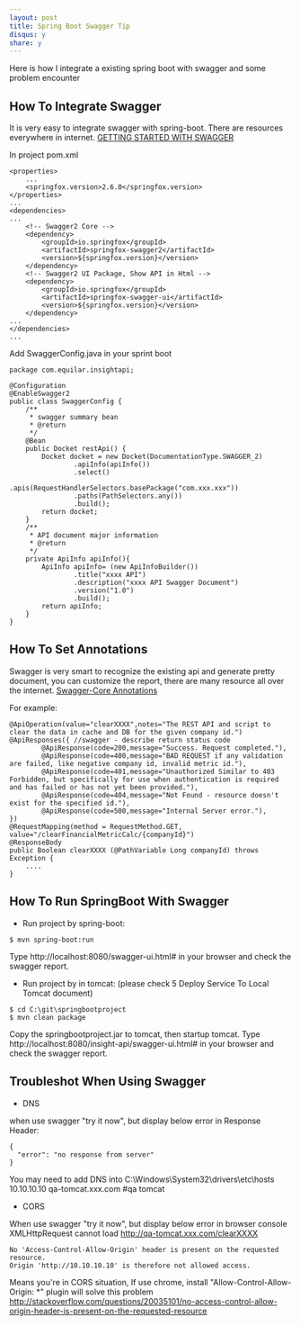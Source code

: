 ```yaml
---
layout: post
title: Spring Boot Swagger Tip
disqus: y
share: y
---
```


Here is how I integrate a existing spring boot with swagger and some problem encounter

How To Integrate Swagger
---------------------
It is very easy to integrate swagger with spring-boot. There are resources everywhere in internet.
[GETTING STARTED WITH SWAGGER](http://swagger.io/getting-started/)

In project pom.xml
```
<properties>
    ...
    <springfox.version>2.6.0</springfox.version>
</properties>
...
<dependencies>
...
    <!-- Swagger2 Core -->
    <dependency>
        <groupId>io.springfox</groupId>
        <artifactId>springfox-swagger2</artifactId>
        <version>${springfox.version}</version>
    </dependency>
    <!-- Swagger2 UI Package, Show API in Html -->
    <dependency>
        <groupId>io.springfox</groupId>
        <artifactId>springfox-swagger-ui</artifactId>
        <version>${springfox.version}</version>
    </dependency>
...
</dependencies>
...
```

Add SwaggerConfig.java in your sprint boot
```
package com.equilar.insightapi;
 
@Configuration
@EnableSwagger2
public class SwaggerConfig {
    /**
     * swagger summary bean
     * @return
     */
    @Bean
    public Docket restApi() {
        Docket docket = new Docket(DocumentationType.SWAGGER_2)
                .apiInfo(apiInfo())
                .select()
                .apis(RequestHandlerSelectors.basePackage("com.xxx.xxx"))
                .paths(PathSelectors.any())
                .build();
        return docket;
    }
    /**
     * API document major information
     * @return
     */
    private ApiInfo apiInfo(){
        ApiInfo apiInfo= (new ApiInfoBuilder())
                .title("xxxx API")
                .description("xxxx API Swagger Document")
                .version("1.0")
                .build();
        return apiInfo;
    }
}
```

How To Set Annotations
---------------------
Swagger is very smart to recognize the existing api and generate pretty document, you can customize the report, there are many resource all over the internet.
[Swagger-Core Annotations](https://github.com/swagger-api/swagger-core/wiki/Annotations-1.5.X)

For example:
```
@ApiOperation(value="clearXXXX",notes="The REST API and script to clear the data in cache and DB for the given company id.")
@ApiResponses({ //swagger - describe return status code
        @ApiResponse(code=200,message="Success. Request completed."),
        @ApiResponse(code=400,message="BAD REQUEST if any validation are failed, like negative company id, invalid metric id."),
        @ApiResponse(code=401,message="Unauthorized Similar to 403 Forbidden, but specifically for use when authentication is required and has failed or has not yet been provided."),
        @ApiResponse(code=404,message="Not Found - resource doesn't exist for the specified id."),
        @ApiResponse(code=500,message="Internal Server error."),
})
@RequestMapping(method = RequestMethod.GET, value="/clearFinancialMetricCalc/{companyId}")
@ResponseBody
public Boolean clearXXXX (@PathVariable Long companyId) throws Exception {
    ....
}
```

How To Run SpringBoot With Swagger
---------------------
* Run project by spring-boot:
```
$ mvn spring-boot:run
```
Type http://localhost:8080/swagger-ui.html# in your browser and check the swagger report.
 
* Run project by in tomcat:
(please check 5 Deploy Service To Local Tomcat document)
```
$ cd C:\git\springbootproject
$ mvn clean package
```
Copy the springbootproject.jar to tomcat, then startup tomcat.
Type http://localhost:8080/insight-api/swagger-ui.html# in your browser and check the swagger report.

Troubleshot When Using Swagger
---------------------
* DNS

when use swagger "try it now", but display below error in Response Header:
```
{
  "error": "no response from server"
}
```
You may need to add DNS into C:\Windows\System32\drivers\etc\hosts
10.10.10.10 qa-tomcat.xxx.com #qa tomcat

* CORS

When use swagger "try it now", but display below error in browser console
XMLHttpRequest cannot load http://qa-tomcat.xxx.com/clearXXXX
```
No 'Access-Control-Allow-Origin' header is present on the requested resource.
Origin 'http://10.10.10.10' is therefore not allowed access.
```
Means you're in CORS situation, If use chrome, install "Allow-Control-Allow-Origin: *" plugin will solve this problem
http://stackoverflow.com/questions/20035101/no-access-control-allow-origin-header-is-present-on-the-requested-resource












